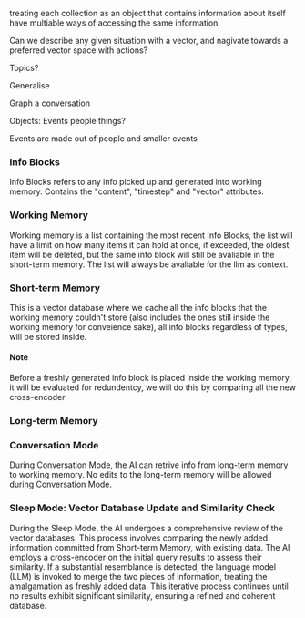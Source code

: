 treating each collection as an object that contains information about itself
have multiable ways of accessing the same information

Can we describe any given situation with a vector, and nagivate towards a preferred vector space with actions?

Topics?

Generalise

Graph a conversation

Objects:
  Events
  people
  things?

Events are made out of 
people and smaller events

### Info Blocks
Info Blocks refers to any info picked up and generated into working memory.
Contains the "content", "timestep" and "vector" attributes.

### Working Memory
Working memory is a list containing the most recent Info Blocks, the list will have a limit on how many items it can hold at once, if exceeded, the oldest item will be deleted, but the same info block will still be avaliable in the short-term memory.
The list will always be avaliable for the llm as context.

### Short-term Memory
This is a vector database where we cache all the info blocks that the working memory couldn't store (also includes the ones still inside the working memory for conveience sake), all info blocks regardless of types, will be stored inside.

#### Note
Before a freshly generated info block is placed inside the working memory, it will be evaluated for redundentcy, we will do this by comparing all the new cross-encoder

### Long-term Memory

### Conversation Mode
During Conversation Mode, the AI can retrive info from long-term memory to working memory. 
No edits to the long-term memory will be allowed during Conversation Mode.

### Sleep Mode: Vector Database Update and Similarity Check
During the Sleep Mode, the AI undergoes a comprehensive review of the vector databases. This process involves comparing the newly added information committed from Short-term Memory, with existing data. The AI employs a cross-encoder on the initial query results to assess their similarity. If a substantial resemblance is detected, the language model (LLM) is invoked to merge the two pieces of information, treating the amalgamation as freshly added data. This iterative process continues until no results exhibit significant similarity, ensuring a refined and coherent database.

